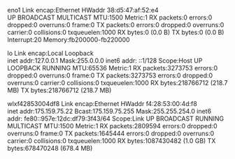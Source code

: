 eno1      Link encap:Ethernet  HWaddr 38:d5:47:af:52:e4  
          UP BROADCAST MULTICAST  MTU:1500  Metric:1
          RX packets:0 errors:0 dropped:0 overruns:0 frame:0
          TX packets:0 errors:0 dropped:0 overruns:0 carrier:0
          collisions:0 txqueuelen:1000 
          RX bytes:0 (0.0 B)  TX bytes:0 (0.0 B)
          Interrupt:20 Memory:fb200000-fb220000 

lo        Link encap:Local Loopback  
          inet addr:127.0.0.1  Mask:255.0.0.0
          inet6 addr: ::1/128 Scope:Host
          UP LOOPBACK RUNNING  MTU:65536  Metric:1
          RX packets:3273753 errors:0 dropped:0 overruns:0 frame:0
          TX packets:3273753 errors:0 dropped:0 overruns:0 carrier:0
          collisions:0 txqueuelen:1000 
          RX bytes:218766712 (218.7 MB)  TX bytes:218766712 (218.7 MB)

wlxf42853004df8 Link encap:Ethernet  HWaddr f4:28:53:00:4d:f8  
          inet addr:175.159.75.22  Bcast:175.159.75.255  Mask:255.255.254.0
          inet6 addr: fe80::957e:12dc:df79:3f43/64 Scope:Link
          UP BROADCAST RUNNING MULTICAST  MTU:1500  Metric:1
          RX packets:2809594 errors:0 dropped:0 overruns:0 frame:0
          TX packets:1645444 errors:0 dropped:0 overruns:0 carrier:0
          collisions:0 txqueuelen:1000 
          RX bytes:1087430482 (1.0 GB)  TX bytes:678470248 (678.4 MB)


